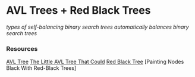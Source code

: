 # AVL Trees + Red Black Trees
*types of self-balancing binary search trees*
*automatically balances binary search trees*

### Resources
[AVL Tree](https://www.cs.usfca.edu/~galles/visualization/AVLtree.html)
[The Little AVL Tree That Could](https://medium.com/basecs/the-little-avl-tree-that-could-86a3cae410c7)
[Red Black Tree](https://www.cs.usfca.edu/~galles/visualization/RedBlack.html)
[Painting Nodes Black With Red-Black Trees]
